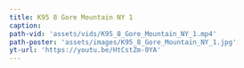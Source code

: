 ```yaml
---
title: K95 8 Gore Mountain NY 1
caption:
path-vid: 'assets/vids/K95_8_Gore_Mountain_NY_1.mp4'
path-poster: 'assets/images/K95_8_Gore_Mountain_NY_1.jpg'
yt-url: 'https://youtu.be/HtCstZm-0YA'
---
```

